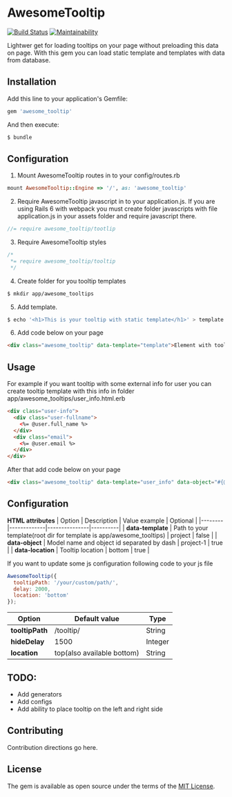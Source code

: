 # AwesomeTooltip
[![Build Status](https://travis-ci.com/BogdanBusko/awesome_tooltip.svg?branch=master)](https://travis-ci.com/BogdanBusko/awesome_tooltip)
[![Maintainability](https://api.codeclimate.com/v1/badges/13a8f6106b17b50e9943/maintainability)](https://codeclimate.com/github/BogdanBusko/awesome_tooltip/maintainability)

Lightwer get for loading tooltips on your page without preloading this data on page. With this gem you can load static template and templates with data from database.

## Installation
Add this line to your application's Gemfile:

```ruby
gem 'awesome_tooltip'
```

And then execute:
```bash
$ bundle
```

## Configuration

1. Mount AwesomeTooltip routes in to your config/routes.rb
```ruby
mount AwesomeTooltip::Engine => '/', as: 'awesome_tooltip'
```

2. Require AwesomeTooltip javascript in to your application.js. If you are using Rails 6 with webpack you must create folder javascripts with file application.js in your assets folder and require javascript there.
```javascript
//= require awesome_tooltip/tootlip
```

3. Require AwesomeTooltip styles
```css
/*
 *= require awesome_tooltip/tooltip
 */
```

4. Create folder for you tooltip templates
```bash
$ mkdir app/awesome_tooltips
```

5. Add template.
```bash
$ echo '<h1>This is your tooltip with static template</h1>' > template.html.erb
```

6. Add code below on your page
```html
<div class="awesome_tooltip" data-template="template">Element with tooltip</div>
```

## Usage
For example if you want tooltip with some external info for user you can create tooltip template with this info in folder app/awesome_tooltips/user_info.html.erb
```html
<div class="user-info">
  <div class="user-fullname">
    <%= @user.full_name %>
  </div>
  <div class="email">
    <%= @user.email %>
  </div>
</div>
``` 

After that add code below on your page
```html
<div class="awesome_tooltip" data-template="user_info" data-object="#{@user.class.downcase}-#{@user.id}"><%= @user.full_name %></div>
```

## Configuration
**HTML attributes**
| Option | Description | Value example | Optional |
|--------|-------------|---------------|----------|
| **data-template** | Path to your template(root dir for template is app/awesome_tooltips) | project | false |
| **data-object** | Model name and object id separated by dash | project-1 | true |
| **data-location** | Tooltip location | bottom | true |

If you want to update some js configuration following code to your js file
```javascript
AwesomeTooltip({
  tooltipPath: '/your/custom/path/',
  delay: 2000,
  location: 'bottom'
});
```

| Option | Default value | Type |
|--------|---------------|------|
| **tooltipPath** | /tooltip/ | String |
| **hideDelay** | 1500 | Integer |
| **location** | top(also available bottom) | String | 

## TODO:
  - Add generators
  - Add configs
  - Add ability to place tooltip on the left and right side

## Contributing
Contribution directions go here.

## License
The gem is available as open source under the terms of the [MIT License](https://opensource.org/licenses/MIT).
